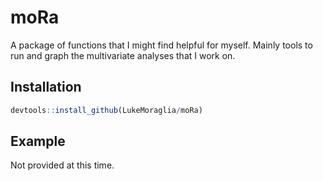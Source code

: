 
# moRa

A package of functions that I might find helpful for myself. Mainly tools to run and graph the multivariate
analyses that I work on.

## Installation

``` r
devtools::install_github(LukeMoraglia/moRa)
```

## Example

Not provided at this time.

